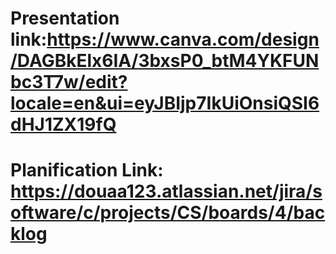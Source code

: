 # Presentation link:https://www.canva.com/design/DAGBkElx6IA/3bxsP0_btM4YKFUNbc3T7w/edit?locale=en&ui=eyJBIjp7IkUiOnsiQSI6dHJ1ZX19fQ

# Planification Link: https://douaa123.atlassian.net/jira/software/c/projects/CS/boards/4/backlog
